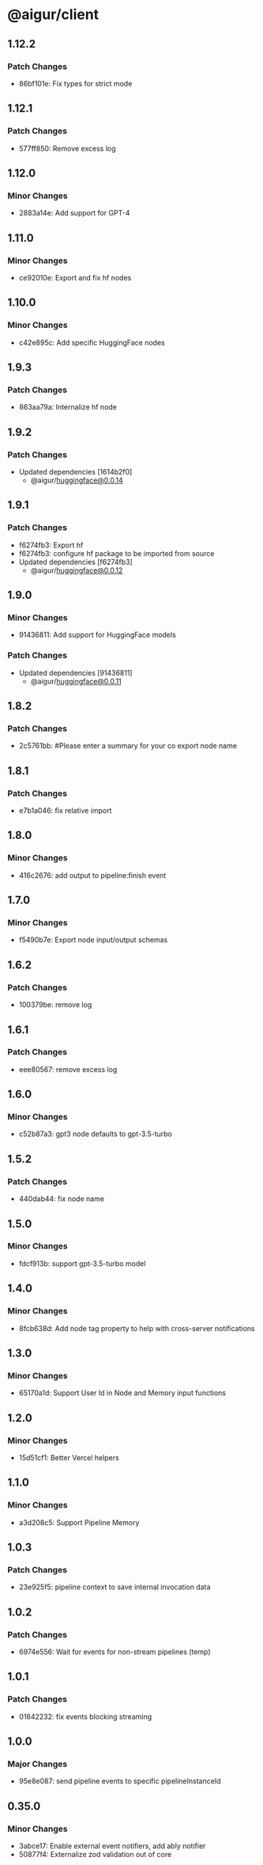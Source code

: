 # @aigur/client

## 1.12.2

### Patch Changes

- 86bf101e: Fix types for strict mode

## 1.12.1

### Patch Changes

- 577ff850: Remove excess log

## 1.12.0

### Minor Changes

- 2883a14e: Add support for GPT-4

## 1.11.0

### Minor Changes

- ce92010e: Export and fix hf nodes

## 1.10.0

### Minor Changes

- c42e895c: Add specific HuggingFace nodes

## 1.9.3

### Patch Changes

- 863aa79a: Internalize hf node

## 1.9.2

### Patch Changes

- Updated dependencies [1614b2f0]
  - @aigur/huggingface@0.0.14

## 1.9.1

### Patch Changes

- f6274fb3: Export hf
- f6274fb3: configure hf package to be imported from source
- Updated dependencies [f6274fb3]
  - @aigur/huggingface@0.0.12

## 1.9.0

### Minor Changes

- 91436811: Add support for HuggingFace models

### Patch Changes

- Updated dependencies [91436811]
  - @aigur/huggingface@0.0.11

## 1.8.2

### Patch Changes

- 2c5761bb: #Please enter a summary for your co
  export node name

## 1.8.1

### Patch Changes

- e7b1a046: fix relative import

## 1.8.0

### Minor Changes

- 416c2676: add output to pipeline:finish event

## 1.7.0

### Minor Changes

- f5490b7e: Export node input/output schemas

## 1.6.2

### Patch Changes

- 100379be: remove log

## 1.6.1

### Patch Changes

- eee80567: remove excess log

## 1.6.0

### Minor Changes

- c52b87a3: gpt3 node defaults to gpt-3.5-turbo

## 1.5.2

### Patch Changes

- 440dab44: fix node name

## 1.5.0

### Minor Changes

- fdcf913b: support gpt-3.5-turbo model

## 1.4.0

### Minor Changes

- 8fcb638d: Add node tag property to help with cross-server notifications

## 1.3.0

### Minor Changes

- 65170a1d: Support User Id in Node and Memory input functions

## 1.2.0

### Minor Changes

- 15d51cf1: Better Vercel helpers

## 1.1.0

### Minor Changes

- a3d208c5: Support Pipeline Memory

## 1.0.3

### Patch Changes

- 23e925f5: pipeline context to save internal invocation data

## 1.0.2

### Patch Changes

- 6974e556: Wait for events for non-stream pipelines (temp)

## 1.0.1

### Patch Changes

- 01842232: fix events blocking streaming

## 1.0.0

### Major Changes

- 95e8e087: send pipeline events to specific pipelineInstanceId

## 0.35.0

### Minor Changes

- 3abce17: Enable external event notifiers, add ably notifier
- 50877f4: Externalize zod validation out of core
